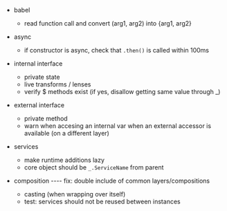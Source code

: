 - babel
    - read function call and convert (arg1, arg2) into {arg1, arg2}

- async
    - if constructor is async, check that `.then()` is called within 100ms

- internal interface
    - private state
    - live transforms / lenses
    - verify $ methods exist (if yes, disallow getting same value through _)
    
- external interface
    - private method
  - warn when accesing an internal var when an external accessor is available (on a different layer)
  
- services
  - make runtime additions lazy
  - core object should be `_.ServiceName` from parent

- composition
  ---- fix: double include of common layers/compositions
  - casting (when wrapping over itself)
  - test: services should not be reused between instances 
